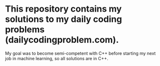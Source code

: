 # This repository contains my solutions to my daily coding problems (dailycodingproblem.com).

My goal was to become semi-competent with C++ before starting my next job in machine learning, so
all solutions are in C++.  
